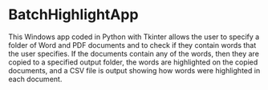# BatchHighlightApp

This Windows app coded in Python with Tkinter allows the user to specify a folder of Word and PDF documents and to check if they contain words that the user specifies. If the documents contain any of the words, then they are copied to a specified output folder, the words are highlighted on the copied documents, and a CSV file is output showing how words were highlighted in each document.